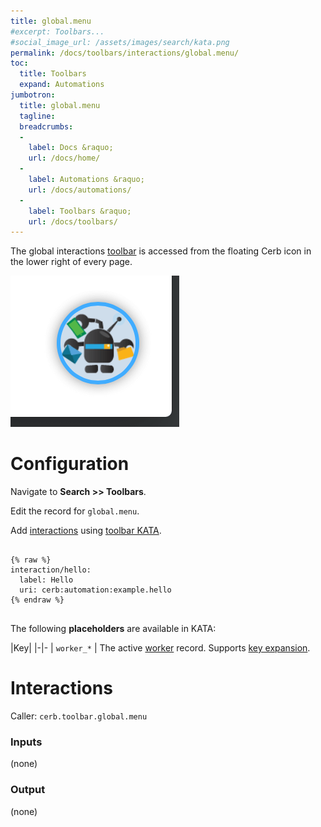 ```yaml
---
title: global.menu
#excerpt: Toolbars...
#social_image_url: /assets/images/search/kata.png
permalink: /docs/toolbars/interactions/global.menu/
toc:
  title: Toolbars
  expand: Automations
jumbotron:
  title: global.menu
  tagline: 
  breadcrumbs:
  -
    label: Docs &raquo;
    url: /docs/home/
  -
    label: Automations &raquo;
    url: /docs/automations/
  -
    label: Toolbars &raquo;
    url: /docs/toolbars/
---
```


The global interactions [toolbar](/docs/toolbars/) is accessed from the floating Cerb icon in the lower right of every page.

<div class="cerb-screenshot">
<img src="/assets/images/docs/toolbars/global-menu.png" class="screenshot">
</div>

# Configuration

Navigate to **Search >> Toolbars**.

Edit the record for `global.menu`.

Add [interactions](/docs/automations/triggers/interaction.worker/) using [toolbar KATA](/docs/toolbars/#kata).

<pre>
<code class="language-cerb">
{% raw %}
interaction/hello:
  label: Hello
  uri: cerb:automation:example.hello
{% endraw %}
</code>
</pre>

The following **placeholders** are available in KATA:

|Key|
|-|-
| `worker_*` | The active [worker](/docs/records/types/worker/) record. Supports [key expansion](/docs/guide/developers/dictionaries/#key-expansion).

# Interactions

Caller: `cerb.toolbar.global.menu`

### Inputs

(none)

### Output

(none)